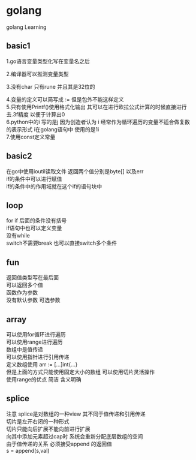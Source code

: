 # golang
golang Learning 
## basic1

1.go语言变量类型化写在变量名之后  

2.编译器可以推测变量类型  

3.没有char 只有rune 并且其是32位的  

4.变量的定义可以简写成 := 但是包外不能这样定义  
5.只有使用Printf()使用格式化输出 其可以在进行欧拉公式计算的时候直接进行去.3f精度 以便于计算出0  
6.python中的i 写的是j 因为创造者认为 i 经常作为循环遍历的变量不适合做复数的表示形式 i在golang语句中 使用的是1i  
7.使用const定义常量  

## basic2  
在go中使用ioutil读取文件 返回两个值分别是byte[] 以及err  
if的条件中可以进行赋值  
if的条件中的作用域就在这个if的语句块中  

## loop 
for if 后面的条件没有括号  
if语句中也可以定义变量  
没有while  
switch不需要break 也可以直接switch多个条件
## fun  
返回值类型写在最后面  
可以返回多个值  
函数作为参数  
没有默认参数 可选参数  
## array  
可以使用for循环进行遍历  
可以使用range进行遍历  
数组中是值传递  
可以使用指针进行引用传递  
定义数组使用 arr := [...]int{...}  
但是上面的方式只能使用固定大小的数组 可以使用切片灵活操作  
使用range的优点 简洁 含义明确
## splice  
注意 splice是对数组的一种view 其不同于值传递和引用传递  
切片是左开右闭的一种形式  
切片只能向后扩展不能向前进行扩展  
向其中添加元素超过cap时 系统会重新分配底层数组的空间  
由于值传递的关系 必须接受append 的返回值  
s = append(s,val)
